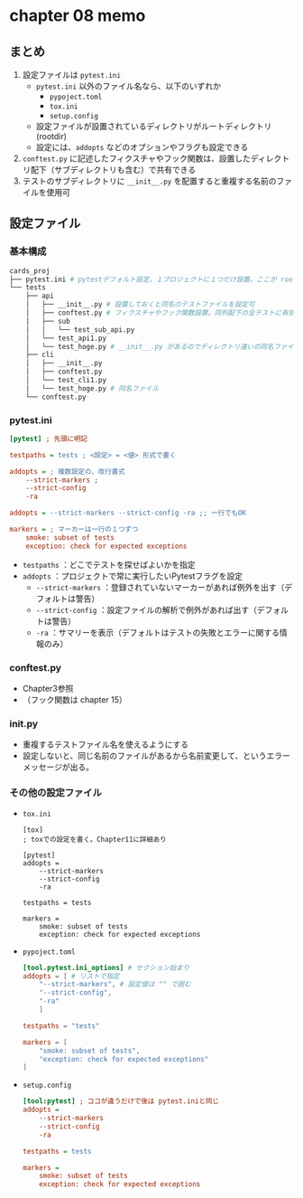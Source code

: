 # chapter 08 memo

## まとめ
1. 設定ファイルは `pytest.ini`
    + `pytest.ini` 以外のファイル名なら、以下のいずれか
        + `pypoject.toml`
        + `tox.ini`
        + `setup.config` 
    - 設定ファイルが設置されているディレクトリがルートディレクトリ(rootdir)
    - 設定には、`addopts` などのオプションやフラグも設定できる
1. `conftest.py` に記述したフィクスチャやフック関数は、設置したディレクトリ配下（サブディレクトリも含む）で共有できる
1. テストのサブディレクトリに `__init__.py` を配置すると重複する名前のファイルを使用可

## 設定ファイル
### 基本構成

```bash 
cards_proj
├── pytest.ini # pytestデフォルト設定。１プロジェクトに１つだけ設置。ここが rootdir になる。
└── tests
    ├── api
    │   ├── __init__.py # 設置しておくと同名のテストファイルを設定可
    │   ├── conftest.py # フィクスチャやフック関数設置。同列配下の全テストに有効
    │   ├── sub
    │   │   └── test_sub_api.py
    │   └── test_api1.py 
    │   └── test_hoge.py # __init__.py があるのでディレクトリ違いの同名ファイルを設置可   
    ├── cli
    │   ├── __init__.py
    │   ├── conftest.py
    │   └── test_cli1.py
    │   └── test_hoge.py # 同名ファイル
    └── conftest.py
```
### pytest.ini

```ini
[pytest] ; 先頭に明記

testpaths = tests ; <設定> = <値> 形式で書く

addopts = ; 複数設定の、改行書式
    --strict-markers ; 
    --strict-config
    -ra

addopts = --strict-markers --strict-config -ra ;; 一行でもOK

markers = ; マーカーは一行の１つずつ
    smoke: subset of tests
    exception: check for expected exceptions

```
- `testpaths` ：どこでテストを探せばよいかを指定
- `addopts` ：プロジェクトで常に実行したいPytestフラグを設定
    - `--strict-markers` ：登録されていないマーカーがあれば例外を出す（デフォルトは警告）
    - `--strict-config` ：設定ファイルの解析で例外があれば出す（デフォルトは警告）
    - `-ra` ：サマリーを表示（デフォルトはテストの失敗とエラーに関する情報のみ）

### conftest.py
+ Chapter3参照
+ （フック関数は chapter 15）

### __init__.py
+ 重複するテストファイル名を使えるようにする
+ 設定しないと、同じ名前のファイルがあるから名前変更して、というエラーメッセージが出る。

### その他の設定ファイル
+ `tox.ini`
    ```tox 
    [tox]
    ; toxでの設定を書く。Chapter11に詳細あり

    [pytest]
    addopts =
        --strict-markers
        --strict-config
        -ra

    testpaths = tests

    markers =
        smoke: subset of tests
        exception: check for expected exceptions
    ```
+ `pypoject.toml`
    ```toml
    [tool.pytest.ini_options] # セクション始まり
    addopts = [ # リストで指定
        "--strict-markers", # 設定値は "" で囲む
        "--strict-config",
        "-ra"
        ]

    testpaths = "tests"

    markers = [
        "smoke: subset of tests",
        "exception: check for expected exceptions"
    ]

    ```

+ `setup.config` 
    ```ini 
    [tool:pytest] ; ココが違うだけで後は pytest.iniと同じ
    addopts =
        --strict-markers
        --strict-config
        -ra

    testpaths = tests

    markers =
        smoke: subset of tests
        exception: check for expected exceptions

    ```